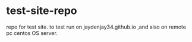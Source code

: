 # test-site-repo
repo for test site. to test run on jaydenjay34.github.io ,and also on remote pc centos OS server. 
